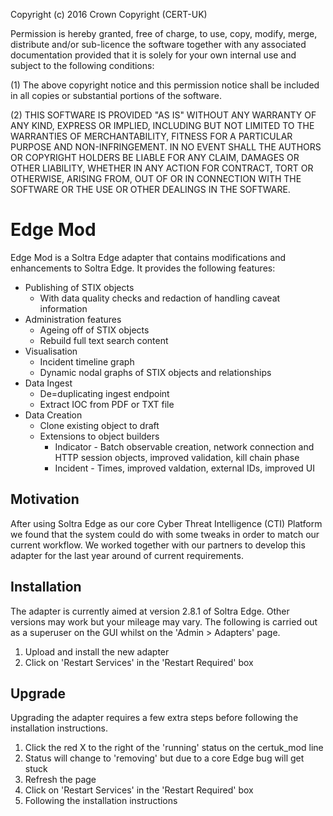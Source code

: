 Copyright (c) 2016 Crown Copyright (CERT-UK)  

Permission is hereby granted, free of charge, to use, copy, modify, merge, distribute and/or sub-licence the software together with any associated documentation provided that it is solely for your own internal use and subject to the following conditions:

(1)   The above copyright notice and this permission notice shall be included in all copies or substantial portions of the software.

(2)   THIS SOFTWARE IS PROVIDED "AS IS" WITHOUT ANY WARRANTY OF ANY KIND, EXPRESS OR IMPLIED, INCLUDING BUT NOT LIMITED TO THE WARRANTIES OF MERCHANTABILITY, FITNESS FOR A PARTICULAR PURPOSE AND NON-INFRINGEMENT. IN NO EVENT SHALL THE AUTHORS OR COPYRIGHT HOLDERS BE LIABLE FOR ANY CLAIM, DAMAGES OR OTHER LIABILITY, WHETHER IN ANY ACTION FOR CONTRACT, TORT OR OTHERWISE, ARISING FROM, OUT OF OR IN CONNECTION WITH THE SOFTWARE OR THE USE OR OTHER DEALINGS IN THE SOFTWARE.


# Edge Mod
Edge Mod is a Soltra Edge adapter that contains modifications and enhancements to Soltra Edge. It provides the following features:

- Publishing of STIX objects
  - With data quality checks and redaction of handling caveat information
- Administration features
  - Ageing off of STIX objects
  - Rebuild full text search content
- Visualisation
  - Incident timeline graph
  - Dynamic nodal graphs of STIX objects and relationships
- Data Ingest
  - De=duplicating ingest endpoint
  - Extract IOC from PDF or TXT file
- Data Creation
  - Clone existing object to draft
  - Extensions to object builders
    - Indicator - Batch observable creation, network connection and HTTP session objects, improved validation, kill chain phase
    - Incident - Times, improved valdation, external IDs, improved UI

## Motivation
After using Soltra Edge as our core Cyber Threat Intelligence (CTI) Platform we found that the system could do with some tweaks in order to match our current workflow. We worked together with our partners to develop this adapter for the last year around of current requirements.

## Installation
The adapter is currently aimed at version 2.8.1 of Soltra Edge. Other versions may work but your mileage may vary. The following is carried out as a superuser on the GUI whilst on the 'Admin > Adapters' page.

1. Upload and install the new adapter
2. Click on 'Restart Services' in the 'Restart Required' box

## Upgrade
Upgrading the adapter requires a few extra steps before following the installation instructions.

1. Click the red X to the right of the 'running' status on the certuk_mod line
2. Status will change to 'removing' but due to a core Edge bug will get stuck
3. Refresh the page
4. Click on 'Restart Services' in the 'Restart Required' box
5. Following the installation instructions
